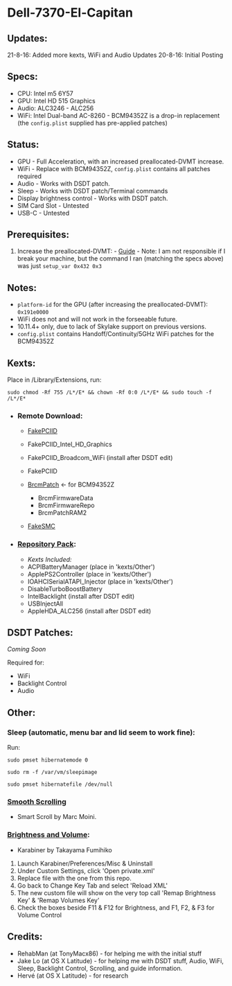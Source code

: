 # Dell-7370-El-Capitan

## Updates:
21-8-16: Added more kexts, WiFi and Audio Updates
20-8-16: Initial Posting

## Specs:
* CPU: Intel m5 6Y57
* GPU: Intel HD 515 Graphics
* Audio: ALC3246 - ALC256
* WiFi: Intel Dual-band AC-8260 - BCM94352Z is a drop-in replacement (the `config.plist` supplied has pre-applied patches)

## Status:
* GPU - Full Acceleration, with an increased preallocated-DVMT increase.
* WiFi - Replace with BCM94352Z, `config.plist` contains all patches required
* Audio - Works with DSDT patch.
* Sleep - Works with DSDT patch/Terminal commands
* Display brightness control - Works with DSDT patch.
* SIM Card Slot - Untested
* USB-C - Untested


## Prerequisites:
  1. Increase the preallocated-DVMT:
    - [Guide](https://www.firewolf.science/2015/04/guide-intel-hd-graphics-5500-on-os-x-yosemite-10-10-3/)
    - Note: I am not responsible if I break your machine, but the command I ran (matching the specs above) was just `setup_var 0x432 0x3`
  
    
## Notes:
* `platform-id` for the GPU (after increasing the preallocated-DVMT): `0x191e0000`
* WiFi does not and will not work in the forseeable future.
* 10.11.4+ only, due to lack of Skylake support on previous versions.
* `config.plist` contains Handoff/Continuity/5GHz WiFi patches for the BCM94352Z

## Kexts:
Place in /Library/Extensions, run:

`sudo chmod -Rf 755 /L*/E* && chown -Rf 0:0 /L*/E* && sudo touch -f /L*/E*`
 
- ### Remote Download:
  
    - [FakePCIID](https://bitbucket.org/RehabMan/os-x-fake-pci-id/downloads)
     - FakePCIID_Intel_HD_Graphics
     - FakePCIID_Broadcom_WiFi  (install after DSDT edit)
     - FakePCIID
  
    - [BrcmPatch](https://bitbucket.org/RehabMan/os-x-brcmpatchram/downloads) <- for BCM94352Z
      - BrcmFirmwareData
      - BrcmFirmwareRepo
      - BrcmPatchRAM2
    - [FakeSMC](https://bitbucket.org/RehabMan/os-x-fakesmc-kozlek/downloads)
  
- ### [Repository Pack](https://github.com/128keaton/Dell-7370-El-Capitan/blob/master/kexts.zip):
    - *Kexts Included:*
     - ACPIBatteryManager (place in 'kexts/Other')
     - ApplePS2Controller (place in 'kexts/Other')
     - IOAHCISerialATAPI_Injector (place in 'kexts/Other')
     - DisableTurboBoostBattery
     - IntelBacklight (install after DSDT edit)
     - USBInjectAll
     - AppleHDA_ALC256  (install after DSDT edit)


  
## DSDT Patches:
*Coming Soon*

Required for:
- WiFi
- Backlight Control 
- Audio

## Other:
### Sleep (automatic, menu bar and lid seem to work fine):
Run:

`sudo pmset hibernatemode 0`

`sudo rm -f /var/vm/sleepimage`

`sudo pmset hibernatefile /dev/null`

### [Smooth Scrolling](http://www.marcmoini.com/SmartScroll.zip)
- Smart Scroll by Marc Moini.


### [Brightness and Volume](https://pqrs.org/osx/karabiner/):
- Karabiner by Takayama Fumihiko


1. Launch Karabiner/Preferences/Misc & Uninstall
2. Under Custom Settings, click 'Open private.xml'
3. Replace file with the one from this repo.
4. Go back to Change Key Tab and select  'Reload XML'
5. The new custom file will show on the very top call 'Remap Brightness Key' & 'Remap Volumes Key'
6. Check the boxes beside F11 & F12 for Brightness, and F1, F2, & F3 for Volume Control





## Credits:
  * RehabMan (at TonyMacx86) - for helping me with the initial stuff
  * Jake Lo (at OS X Latitude) - for helping me with DSDT stuff, Audio, WiFi, Sleep, Backlight Control, Scrolling, and guide information.
  * Hervé (at OS X Latitude) - for research
  
